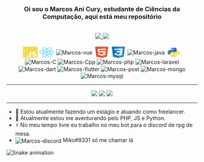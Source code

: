<h3 align="center"> Oi sou o Marcos Ani Cury, estudante de Ciências da Computação, aqui está meu repositório </h3> <br>

<div align="center">
  <a href="https://github.com/MarcosAniCury">
  <img  height="180em" src="https://github-readme-stats.vercel.app/api?username=MarcosAniCury&show_icons=true&theme=gotham&include_all_commits=true&count_private=true">
  <img height="180em" src="https://github-readme-stats.vercel.app/api/top-langs/?username=MarcosAniCury&layout=compact&langs_count=7&theme=gotham"> </a>
</div>
  
<div align="center" style="display: inline_block"><br>
  <img align="center" alt="Marcos-Js" height="30" width="40" src="https://raw.githubusercontent.com/devicons/devicon/master/icons/javascript/javascript-plain.svg">
  <img align="center" alt="Marcos-React" height="30" width="40" src="https://raw.githubusercontent.com/devicons/devicon/master/icons/react/react-original.svg">
  <img align="center" alt="Marcos-vue" height="30" width="40" src="https://cdn.jsdelivr.net/gh/devicons/devicon/icons/vuejs/vuejs-original.svg">
  <img align="center" alt="Marcos-HTML" height="30" width="40" src="https://raw.githubusercontent.com/devicons/devicon/master/icons/html5/html5-original.svg">
  <img align="center" alt="Marcos-CSS" height="30" width="40" src="https://raw.githubusercontent.com/devicons/devicon/master/icons/css3/css3-original.svg">
  <img align="center" alt="Marcos-java" height="30" width="40" src="https://cdn.jsdelivr.net/gh/devicons/devicon/icons/java/java-original-wordmark.svg">
  <img align="center" alt="Marcos-Python" height="30" width="40" src="https://raw.githubusercontent.com/devicons/devicon/master/icons/python/python-original.svg">
  <img align="center" alt="Marcos-C" height="30" width="40" src="https://cdn.jsdelivr.net/gh/devicons/devicon/icons/c/c-original.svg">
  <img align="center" alt="Marcos-Cpp" height="30" width="40" src="https://cdn.jsdelivr.net/gh/devicons/devicon/icons/cplusplus/cplusplus-original.svg">
  <img align="center" alt="Marcos-php" height="30" width="40" src="https://cdn.jsdelivr.net/gh/devicons/devicon/icons/php/php-original.svg">
  <img align="center" alt="Marcos-laravel" height="30" width="40" src="https://cdn.jsdelivr.net/gh/devicons/devicon/icons/laravel/laravel-plain-wordmark.svg">
  <img align="center" alt="Marcos-dart" height="30" width="40" src="https://cdn.jsdelivr.net/gh/devicons/devicon/icons/dart/dart-original.svg">
  <img align="center" alt="Marcos-flutter" height="30" width="40" src="https://cdn.jsdelivr.net/gh/devicons/devicon/icons/flutter/flutter-original.svg">
  <img align="center" alt="Marcos-post" height="30" width="40" src="https://cdn.jsdelivr.net/gh/devicons/devicon/icons/postgresql/postgresql-original.svg">
  <img align="center" alt="Marcos-mongo" height="30" width="40" src="https://cdn.jsdelivr.net/gh/devicons/devicon/icons/mongodb/mongodb-original.svg">
  <img align="center" alt="Marcos-mysql" height="30" width="40" src="https://cdn.jsdelivr.net/gh/devicons/devicon/icons/mysql/mysql-original.svg">
</div>
  
<hr>

<div align="center"> 
  <a href="https://www.instagram.com/marquinhos_cury/" target="_blank"><img src="https://img.shields.io/badge/-Instagram-%23E4405F?style=for-the-badge&logo=instagram&logoColor=white" target="_blank"></a>
 <a href="https://discord.gg/5WAeZRaVaK" target="_blank"><img src="https://img.shields.io/badge/Discord-7289DA?style=for-the-badge&logo=discord&logoColor=white" target="_blank"></a> 
  <a href="www.linkedin.com/in/marcos-ani-cury-vinagre-silva-3566a1193" target="_blank"><img src="https://img.shields.io/badge/-LinkedIn-%230077B5?style=for-the-badge&logo=linkedin&logoColor=white" target="_blank"></a> 
</div>
  
<hr>
  
- 🔭 Estou atualmente fazendo um estágio e atuando como freelancer.
- 🌱 Atualmente estou me aventurando pelo PHP, JS e Python.
- ⚡ No meu tempo livre eu trabalho no meu bot para o discord de rpg de mesa.
- <img align="center" alt="Marcos-discord" height="20" width="20" src="https://img.icons8.com/color/48/000000/discord-logo.png"> Miko#9331 só me chamar lá

![Snake animation](https://github.com/MarcosAniCury/MarcosAniCury/blob/output/github-contribution-grid-snake.svg)
